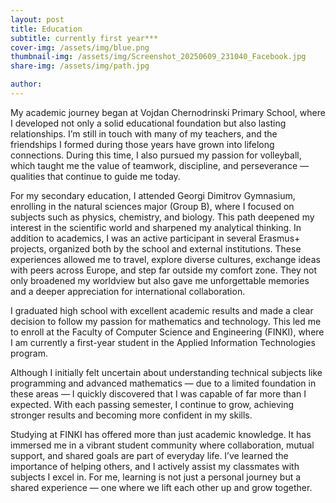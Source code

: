 ```yaml
---
layout: post
title: Education
subtitle: currently first year***
cover-img: /assets/img/blue.png
thumbnail-img: /assets/img/Screenshot_20250609_231040_Facebook.jpg
share-img: /assets/img/path.jpg

author:
---
```




 My academic journey began at Vojdan Chernodrinski Primary School, where I developed not only a solid educational foundation but also lasting relationships. I’m still in touch with many of my teachers, and the friendships I formed during those years have grown into lifelong connections. During this time, I also pursued my passion for volleyball, which taught me the value of teamwork, discipline, and perseverance — qualities that continue to guide me today.

For my secondary education, I attended Georgi Dimitrov Gymnasium, enrolling in the natural sciences major (Group B), where I focused on subjects such as physics, chemistry, and biology. This path deepened my interest in the scientific world and sharpened my analytical thinking. In addition to academics, I was an active participant in several Erasmus+ projects, organized both by the school and external institutions. These experiences allowed me to travel, explore diverse cultures, exchange ideas with peers across Europe, and step far outside my comfort zone. They not only broadened my worldview but also gave me unforgettable memories and a deeper appreciation for international collaboration.

I graduated high school with excellent academic results and made a clear decision to follow my passion for mathematics and technology. This led me to enroll at the Faculty of Computer Science and Engineering (FINKI), where I am currently a first-year student in the Applied Information Technologies program.

Although I initially felt uncertain about understanding technical subjects like programming and advanced mathematics — due to a limited foundation in these areas — I quickly discovered that I was capable of far more than I expected. With each passing semester, I continue to grow, achieving stronger results and becoming more confident in my skills.

Studying at FINKI has offered more than just academic knowledge. It has immersed me in a vibrant student community where collaboration, mutual support, and shared goals are part of everyday life. I’ve learned the importance of helping others, and I actively assist my classmates with subjects I excel in. For me, learning is not just a personal journey but a shared experience — one where we lift each other up and grow together.
